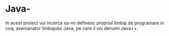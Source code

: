 # Java-
In acest proiect voi incerca sa-mi definesc propriul limbaj de programare in coq, asemanator limbajului Java, pe care il voi denumi Java++.
